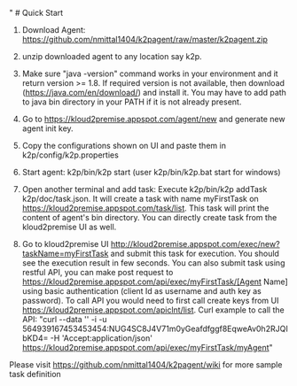  " # Quick Start

1. Download Agent: https://github.com/nmittal1404/k2pagent/raw/master/k2pagent.zip

2. unzip downloaded agent to any location say k2p. 

3. Make sure "java -version" command works in your environment and it return version >= 1.8. If required version is not available, then download (https://java.com/en/download/) and install it. You may have to add path to java bin directory in your PATH if it is not already present.

5. Go to https://kloud2premise.appspot.com/agent/new and generate new agent init key.

6. Copy the configurations shown on UI and paste them in k2p/config/k2p.properties

7. Start agent: k2p/bin/k2p start (user k2p/bin/k2p.bat start for windows)

8. Open another terminal and add task: Execute k2p/bin/k2p addTask k2p/doc/task.json. It will create a task with name myFirstTask on https://kloud2premise.appspot.com/task/list. This task will print the content of agent's bin directory. You can directly create task from the kloud2premise UI as well.

9. Go to kloud2premise UI http://kloud2premise.appspot.com/exec/new?taskName=myFirstTask and submit this task for execution. You should see the execution result in few seconds. You can also submit task using restful API, you can make post request to https://kloud2premise.appspot.com/api/exec/myFirstTask/[Agent Name] using basic authentication (client Id as username and auth key as password). To call API you would need to first call create keys from UI https://kloud2premise.appspot.com/apiclnt/list. Curl example to call the API: "curl --data '' -i -u 564939167453453454:NUG4SC8J4V71m0yGeafdfggf8EqweAv0h2RJQIbKD4= -H 'Accept:application/json' https://kloud2premise.appspot.com/api/exec/myFirstTask/myAgent"

Please visit https://github.com/nmittal1404/k2pagent/wiki for more sample task definition
